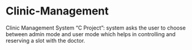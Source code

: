 # Clinic-Management
Clinic Management System “C Project”: system asks the user to choose between admin mode and user mode which helps in controlling and reserving a slot with the doctor.
